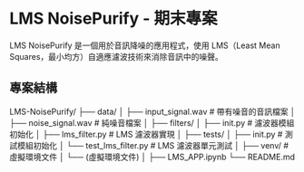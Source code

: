 # LMS NoisePurify - 期末專案

LMS NoisePurify 是一個用於音訊降噪的應用程式，使用 LMS（Least Mean Squares，最小均方）自適應濾波技術來消除音訊中的噪聲。

## 專案結構

LMS-NoisePurify/
├── data/
│ ├── input_signal.wav # 帶有噪音的音訊檔案
│ ├── noise_signal.wav # 純噪音檔案
│
├── filters/
│ ├── init.py # 濾波器模組初始化
│ ├── lms_filter.py # LMS 濾波器實現
│
├── tests/
│ ├── init.py # 測試模組初始化
│ └── test_lms_filter.py # LMS 濾波器單元測試
│
├── venv/ # 虛擬環境文件
│ └── (虛擬環境文件)
│
├── LMS_APP.ipynb
└── README.md 

